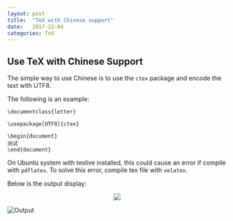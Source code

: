 ```yaml
---
layout: post
title:  "TeX with Chinese support"
date:   2017-12-04
categories: TeX
---
```


Use TeX with Chinese Support
-----------------------------

The simple way to use Chinese is to use the `ctex` package and encode the text with UTF8.

The following is an example:


```
\documentclass{letter}

\usepackage[UTF8]{ctex}

\begin{document}
测试
\end{document}
```

On Ubuntu system with texlive installed, this could cause an error if compile with `pdflatex`. To solve this error, compile tex file with `xelatex`.

Below is the output display:

<div style="text-align:center"><img src="{{site.baseurl}}/assets/tex_with_chinese.png" /></div>

![Output]({{site.baseurl}}/assets/tex_with_chinese.png)
